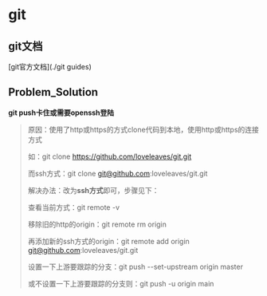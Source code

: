 # git



## git文档

[git官方文档](./git guides)



## Problem_Solution

**git push卡住或需要openssh登陆**

> 原因：使用了http或https的方式clone代码到本地，使用http或https的连接方式
>
> 如：git clone https://github.com/loveleaves/git.git
>
> 而ssh方式：git clone git@github.com:loveleaves/git.git
>
> 解决办法：改为**ssh方式**即可，步骤见下：
>
> 查看当前方式：git remote -v
>
> 移除旧的http的origin：git remote rm origin
>
> 再添加新的ssh方式的origin：git remote add origin git@github.com:loveleaves/git.git
>
> 设置一下上游要跟踪的分支：git push --set-upstream origin master
>
> 或不设置一下上游要跟踪的分支则：git push -u origin main



